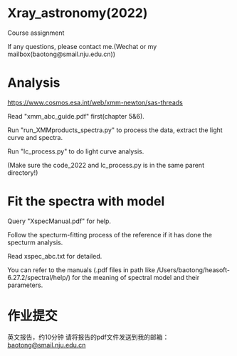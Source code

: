 # Xray_astronomy(2022)
Course assignment
</p>
If any questions, please contact me.(Wechat or my mailbox(baotong@smail.nju.edu.cn))

# Analysis 
https://www.cosmos.esa.int/web/xmm-newton/sas-threads

Read "xmm_abc_guide.pdf" first(chapter 5&6).

Run "run_XMMproducts_spectra.py" to process the data, extract the light curve and spectra.

Run "lc_process.py"  to do light curve analysis.

(Make sure the code_2022 and lc_process.py is in the same parent directory!)


# Fit the spectra with model
Query "XspecManual.pdf" for help.

Follow the specturm-fitting process of the reference if it has done the specturm analysis.

Read xspec_abc.txt for detailed.

You can refer to the manuals (.pdf files in path like /Users/baotong/heasoft-6.27.2/spectral/help/) for the meaning of spectral model and their parameters.

# 作业提交
英文报告，约10分钟
请将报告的pdf文件发送到我的邮箱：baotong@smail.nju.edu.cn







